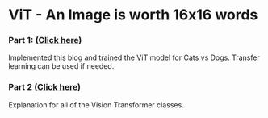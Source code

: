 # ViT - An Image is worth 16x16 words

### Part 1: ([Click here](./CatsVsDogs))

Implemented this [blog](https://analyticsindiamag.com/hands-on-vision-transformers-with-pytorch/) and trained the ViT model for Cats vs Dogs. Transfer learning can be used if needed.

### Part 2 ([Click here](./ViT))

Explanation for all of the Vision Transformer classes.

